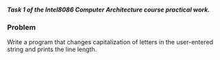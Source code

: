 ##### Task 1 of the Intel8086 Computer Architecture course practical work.  

### Problem  

Write a program that changes capitalization of letters in the user-entered string and prints the line length.
